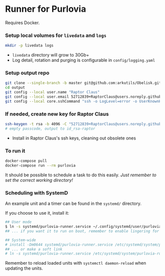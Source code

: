 # Runner for Purlovia

Requires Docker.


### Setup local volumes for `livedata` and `logs`
```sh
mkdir -p livedata logs
```
* `livedata` directory will grow to 30Gb+
* Log detail, rotation and purging is configurable in `config/logging.yaml`

### Setup output repo
```sh
git clone --single-branch -b master git@github.com:arkutils/Obelisk.git output
cd output
git config --local user.name "Raptor Claus"
git config --local user.email 52712839+RaptorClaus@users.noreply.github.com
git config --local core.sshCommand "ssh -o LogLevel=error -o UserKnownHostsFile=/dev/null -o StrictHostKeyChecking=no -i /app/config/id_rsa-raptor -F /dev/null"
```

### If needed, create new key for Raptor Claus
```sh
ssh-keygen -t rsa -b 4096 -C "52712839+RaptorClaus@users.noreply.github.com"
# empty passcode, output to id_rsa-raptor
```
* Install in Raptor Claus's ssh keys, cleaning out obsolete ones

### To run it
```sh
docker-compose pull
docker-compose run --rm purlovia
```
It should be possible to schedule a task to do this easily. *Just remember to set the correct working directory!*

### Scheduling with SystemD
An example unit and a timer can be found in the `systemd/` directory.

If you choose to use it, install it:
```sh
## User mode
$ ln -s systemd/purlovia-runner.service ~/.config/systemd/user/purlovia-runner.service
## ... if you want it to run on boot, remember to enable lingering for the user.

## System-wide
# install -Dm0644 systemd/purlovia-runner.service /etc/systemd/system/purlovia-runner.service
## ... or make a soft link
# ln -s systemd/purlovia-runner.service /etc/systemd/system/purlovia-runner.service
```

Remember to reload loaded units with `systemctl daemon-reload` when updating the units.
